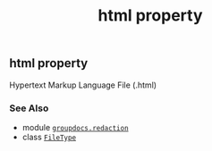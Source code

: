 ﻿---
title: html property
second_title: GroupDocs.Redaction for Python via .NET API References
description: 
type: docs
url: /python-net/groupdocs.redaction/filetype/html/
is_root: false
weight: 180
---

## html property


Hypertext Markup Language File (.html)

### See Also
* module [`groupdocs.redaction`](../../)
* class [`FileType`](/redaction/python-net/groupdocs.redaction/filetype)

